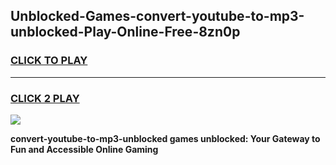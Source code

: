 
## Unblocked-Games-convert-youtube-to-mp3-unblocked-Play-Online-Free-8zn0p
<h3>
<a href="https://premium76.site?title=convert-youtube-to-mp3-unblocked&ref=26A">CLICK TO PLAY</a></h3>
<hr>

<h3>
<a href="https://premium76.site?title=convert-youtube-to-mp3-unblocked&ref=26A">CLICK 2 PLAY</a>
  
</h3>

<a href="https://premium76.site?title=convert-youtube-to-mp3-unblocked&ref=26A"><img src="https://clearcache.store/games.png"></a>


**convert-youtube-to-mp3-unblocked games unblocked: Your Gateway to Fun and Accessible Online Gaming**
